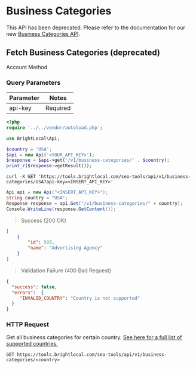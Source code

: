 # Business Categories

<aside class="notice">
    This API has been deprecated. Please refer to the documentation for our new <a href="https://developer.brightlocal.com/docs/management-apis/k7xwhhme1hzep-business-categories">Business Categories API</a>.
</aside>

## Fetch Business Categories (deprecated)

<span class="label label-info">Account Method</span>

### Query Parameters

| Parameter | Notes                                              |
|-----------|----------------------------------------------------|
| api-key   | <span class="label label-required">Required</span> |

```php
<?php
require '../../vendor/autoload.php';

use BrightLocal\Api;

$country = 'USA';
$api = new Api('<YOUR_API_KEY>');
$response = $api->get('/v1/business-categories/' . $country);
print_r($response->getResult());

```

```shell
curl -X GET 'https://tools.brightlocal.com/seo-tools/api/v1/business-categories/USA?api-key=<INSERT_API_KEY>'
```

```csharp
Api api = new Api("<INSERT_API_KEY>");
string country = "USA";
Response response = api.Get("/v1/business-categories/" + country);
Console.WriteLine(response.GetContent());
```

> Success (200 OK)

```json
[
    {
        "id": 503,
        "name": "Advertising Agency"
    }
]
```

> Validation Failure (400 Bad Request)

```json
{
  "success": false,
  "errors":  {
     "INVALID_COUNTRY": "Country is not supported"
  }
}
```

### HTTP Request

Get all business categories for certain country. [See here for a full list of supported countries.](#supported-countries)

`GET https://tools.brightlocal.com/seo-tools/api/v1/business-categories/<country>`
